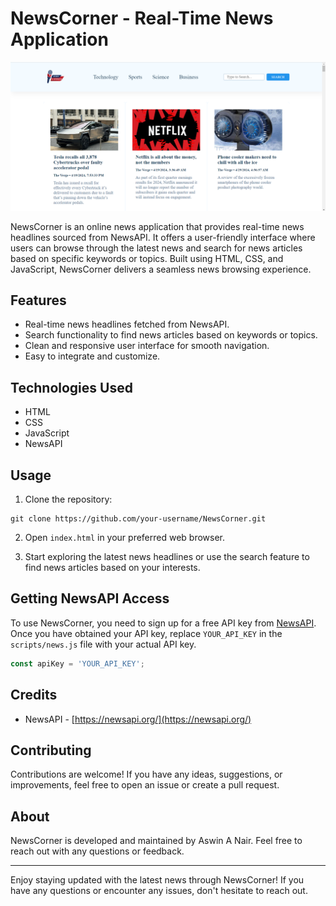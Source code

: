 # NewsCorner - Real-Time News Application

![NewsCorber Preview](preview.png)

NewsCorner is an online news application that provides real-time news headlines sourced from NewsAPI. It offers a user-friendly interface where users can browse through the latest news and search for news articles based on specific keywords or topics. Built using HTML, CSS, and JavaScript, NewsCorner delivers a seamless news browsing experience.

## Features

- Real-time news headlines fetched from NewsAPI.
- Search functionality to find news articles based on keywords or topics.
- Clean and responsive user interface for smooth navigation.
- Easy to integrate and customize.

## Technologies Used

- HTML
- CSS
- JavaScript
- NewsAPI

## Usage

1. Clone the repository:

```
git clone https://github.com/your-username/NewsCorner.git
```

2. Open `index.html` in your preferred web browser.

3. Start exploring the latest news headlines or use the search feature to find news articles based on your interests.

## Getting NewsAPI Access

To use NewsCorner, you need to sign up for a free API key from [NewsAPI](https://newsapi.org/). Once you have obtained your API key, replace `YOUR_API_KEY` in the `scripts/news.js` file with your actual API key.

```javascript
const apiKey = 'YOUR_API_KEY';
```

## Credits

- NewsAPI - [https://newsapi.org/](https://newsapi.org/)

## Contributing

Contributions are welcome! If you have any ideas, suggestions, or improvements, feel free to open an issue or create a pull request.

## About

NewsCorner is developed and maintained by Aswin A Nair. Feel free to reach out with any questions or feedback.

---

Enjoy staying updated with the latest news through NewsCorner! If you have any questions or encounter any issues, don't hesitate to reach out.
